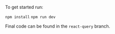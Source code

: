 To get started run:

`npm install`
`npm run dev`

Final code can be found in the `react-query` branch.
